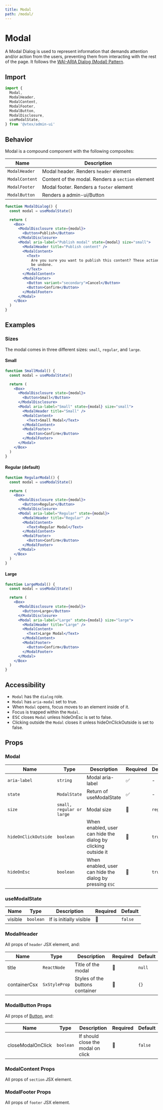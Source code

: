 ```yaml
---
title: Modal
path: /modal/
---
```


# Modal

A Modal Dialog is used to represent information that demands attention and/or action from the users, preventing them from interacting with the rest of the page. It follows the [WAI-ARIA Dialog (Modal) Pattern](https://www.w3.org/TR/wai-aria-practices/#dialog_modal).

## Import

```jsx isStatic
import {
  Modal,
  ModalHeader,
  ModalContent,
  ModalFooter,
  ModalButton,
  ModalDisclosure,
  useModalState,
} from '@vtex/admin-ui'
```

## Behavior

Modal is a compound component with the following composites:

| Name           | Description                                       |
| -------------- | ------------------------------------------------- |
| `ModalHeader`  | Modal header. Renders `header` element            |
| `ModalContent` | Content of the modal. Renders a `section` element |
| `ModalFooter`  | Modal footer. Renders a `footer` element          |
| `ModalButton`  | Renders a admin-ui/Button                         |

```jsx
function ModalDialog() {
  const modal = useModalState()

  return (
    <Box>
      <ModalDisclosure state={modal}>
        <Button>Publish</Button>
      </ModalDisclosure>
      <Modal aria-label="Publish modal" state={modal} size="small">
        <ModalHeader title="Publish content" />
        <ModalContent>
          <Text>
            Are you sure you want to publish this content? These action cannot
            be undone.
          </Text>
        </ModalContent>
        <ModalFooter>
          <Button variant="secondary">Cancel</Button>
          <Button>Confirm</Button>
        </ModalFooter>
      </Modal>
    </Box>
  )
}
```

## Examples

### Sizes

The modal comes in three different sizes: `small`, `regular`, and `large`.

#### Small

```jsx
function SmallModal() {
  const modal = useModalState()

  return (
    <Box>
      <ModalDisclosure state={modal}>
        <Button>Small</Button>
      </ModalDisclosure>
      <Modal aria-label="Small" state={modal} size="small">
        <ModalHeader title="Small" />
        <ModalContent>
          <Text>Small Modal</Text>
        </ModalContent>
        <ModalFooter>
          <Button>Confirm</Button>
        </ModalFooter>
      </Modal>
    </Box>
  )
}
```

#### Regular (default)

```jsx
function RegularModal() {
  const modal = useModalState()

  return (
    <Box>
      <ModalDisclosure state={modal}>
        <Button>Regular</Button>
      </ModalDisclosure>
      <Modal aria-label="Regular" state={modal}>
        <ModalHeader title="Regular" />
        <ModalContent>
          <Text>Regular Modal</Text>
        </ModalContent>
        <ModalFooter>
          <Button>Confirm</Button>
        </ModalFooter>
      </Modal>
    </Box>
  )
}
```

#### Large

```jsx
function LargeModal() {
  const modal = useModalState()

  return (
    <Box>
      <ModalDisclosure state={modal}>
        <Button>Large</Button>
      </ModalDisclosure>
      <Modal aria-label="Large" state={modal} size="large">
        <ModalHeader title="Large" />
        <ModalContent>
          <Text>Large Modal</Text>
        </ModalContent>
        <ModalFooter>
          <Button>Confirm</Button>
        </ModalFooter>
      </Modal>
    </Box>
  )
}
```

## Accessibility

- `Modal` has the `dialog` role.
- `Modal` has `aria-modal` set to true.
- When `Modal` opens, focus moves to an element inside of it.
- Focus is trapped within the `Modal`.
- <kbd>ESC</kbd> closes `Modal` unless hideOnEsc is set to false.
- Clicking outside the `Modal` closes it unless hideOnClickOutside is set to false.

## Props

### Modal

| Name                 | Type                      | Description                                                       | Required | Default   |
| -------------------- | ------------------------- | ----------------------------------------------------------------- | -------- | --------- |
| `aria-label`         | `string`                  | Modal aria-label                                                  | ✅       | -         |
| `state`              | `ModalState`              | Return of useModalState                                           | ✅       | -         |
| `size`               | `small, regular or large` | Modal size                                                        | 🚫       | `regular` |
| `hideOnClickOutside` | `boolean`                 | When enabled, user can hide the dialog by clicking outside it     | 🚫       | `true`    |
| `hideOnEsc`          | `boolean`                 | When enabled, user can hide the dialog by pressing <kbd>ESC</kbd> | 🚫       | `true`    |

### useModalState

| Name    | Type      | Description             | Required | Default |
| ------- | --------- | ----------------------- | -------- | ------- |
| visible | `boolean` | If is initially visible | 🚫       | `false` |

### ModalHeader

All props of `header` JSX element, and:

| Name         | Type          | Description                     | Required | Default |
| ------------ | ------------- | ------------------------------- | -------- | ------- |
| title        | `ReactNode`   | Title of the modal              | 🚫       | `null`  |
| containerCsx | `SxStyleProp` | Styles of the buttons container | 🚫       | `{}`    |

### ModalButton Props

All props of [Button](/button/), and:

| Name              | Type      | Description                        | Required | Default |
| ----------------- | --------- | ---------------------------------- | -------- | ------- |
| closeModalOnClick | `boolean` | If should close the modal on click | 🚫       | `false` |

### ModalContent Props

All props of `section` JSX element.

### ModalFooter Props

All props of `footer` JSX element.
